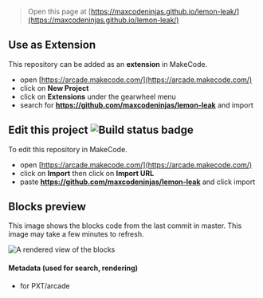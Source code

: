  


> Open this page at [https://maxcodeninjas.github.io/lemon-leak/](https://maxcodeninjas.github.io/lemon-leak/)

## Use as Extension

This repository can be added as an **extension** in MakeCode.

* open [https://arcade.makecode.com/](https://arcade.makecode.com/)
* click on **New Project**
* click on **Extensions** under the gearwheel menu
* search for **https://github.com/maxcodeninjas/lemon-leak** and import

## Edit this project ![Build status badge](https://github.com/maxcodeninjas/lemon-leak/workflows/MakeCode/badge.svg)

To edit this repository in MakeCode.

* open [https://arcade.makecode.com/](https://arcade.makecode.com/)
* click on **Import** then click on **Import URL**
* paste **https://github.com/maxcodeninjas/lemon-leak** and click import

## Blocks preview

This image shows the blocks code from the last commit in master.
This image may take a few minutes to refresh.

![A rendered view of the blocks](https://github.com/maxcodeninjas/lemon-leak/raw/master/.github/makecode/blocks.png)

#### Metadata (used for search, rendering)

* for PXT/arcade
<script src="https://makecode.com/gh-pages-embed.js"></script><script>makeCodeRender("{{ site.makecode.home_url }}", "{{ site.github.owner_name }}/{{ site.github.repository_name }}");</script>

